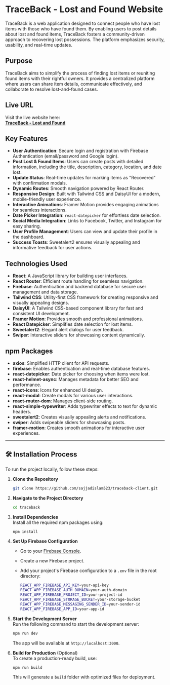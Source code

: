 # TraceBack - Lost and Found Website

TraceBack is a web application designed to connect people who have lost items with those who have found them. By enabling users to post details about lost and found items, TraceBack fosters a community-driven approach to recovering lost possessions. The platform emphasizes security, usability, and real-time updates.

## Purpose

TraceBack aims to simplify the process of finding lost items or reuniting found items with their rightful owners. It provides a centralized platform where users can share item details, communicate effectively, and collaborate to resolve lost-and-found cases.

## Live URL

Visit the live website here:  
[**TraceBack - Lost and Found**](https://traceback-d327e.web.app/)

## Key Features

-   **User Authentication**: Secure login and registration with Firebase Authentication (email/password and Google login).
-   **Post Lost & Found Items**: Users can create posts with detailed information, including the title, description, category, location, and date lost.
-   **Update Status**: Real-time updates for marking items as "Recovered" with confirmation modals.
-   **Dynamic Routes**: Smooth navigation powered by React Router.
-   **Responsive Design**: Built with Tailwind CSS and DaisyUI for a modern, mobile-friendly user experience.
-   **Interactive Animations**: Framer Motion provides engaging animations for seamless interactions.
-   **Date Picker Integration**: `react-datepicker` for effortless date selection.
-   **Social Media Integration**: Links to Facebook, Twitter, and Instagram for easy sharing.
-   **User Profile Management**: Users can view and update their profile in the dashboard.
-   **Success Toasts**: Sweetalert2 ensures visually appealing and informative feedback for user actions.

## Technologies Used

-   **React**: A JavaScript library for building user interfaces.
-   **React Router**: Efficient route handling for seamless navigation.
-   **Firebase**: Authentication and backend database for secure user management and data storage.
-   **Tailwind CSS**: Utility-first CSS framework for creating responsive and visually appealing designs.
-   **DaisyUI**: A Tailwind CSS-based component library for fast and consistent UI development.
-   **Framer Motion**: Provides smooth and professional animations.
-   **React Datepicker**: Simplifies date selection for lost items.
-   **Sweetalert2**: Elegant alert dialogs for user feedback.
-   **Swiper**: Interactive sliders for showcasing content dynamically.

## npm Packages

-   **axios**: Simplified HTTP client for API requests.
-   **firebase**: Enables authentication and real-time database features.
-   **react-datepicker**: Date picker for choosing when items were lost.
-   **react-helmet-async**: Manages metadata for better SEO and performance.
-   **react-icons**: Icons for enhanced UI design.
-   **react-modal**: Create modals for various user interactions.
-   **react-router-dom**: Manages client-side routing.
-   **react-simple-typewriter**: Adds typewriter effects to text for dynamic headers.
-   **sweetalert2**: Creates visually appealing alerts and notifications.
-   **swiper**: Adds swipeable sliders for showcasing posts.
-   **framer-motion**: Creates smooth animations for interactive user experiences.

---

## 🛠️ Installation Process

To run the project locally, follow these steps:

1. **Clone the Repository**

    ```bash
    git clone https://github.com/sajjadislam523/traceback-client.git
    ```

2. **Navigate to the Project Directory**

    ```bash
    cd traceback
    ```

3. **Install Dependencies**  
   Install all the required npm packages using:

    ```bash
    npm install
    ```

4. **Set Up Firebase Configuration**

    - Go to your [Firebase Console](https://console.firebase.google.com/).
    - Create a new Firebase project.
    - Add your project's Firebase configuration to a `.env` file in the root directory:

        ```bash
        REACT_APP_FIREBASE_API_KEY=your-api-key
        REACT_APP_FIREBASE_AUTH_DOMAIN=your-auth-domain
        REACT_APP_FIREBASE_PROJECT_ID=your-project-id
        REACT_APP_FIREBASE_STORAGE_BUCKET=your-storage-bucket
        REACT_APP_FIREBASE_MESSAGING_SENDER_ID=your-sender-id
        REACT_APP_FIREBASE_APP_ID=your-app-id
        ```

5. **Start the Development Server**  
   Run the following command to start the development server:

    ```bash
    npm run dev
    ```

    The app will be available at `http://localhost:3000`.

6. **Build for Production** (Optional)  
   To create a production-ready build, use:
    ```bash
    npm run build
    ```
    This will generate a `build` folder with optimized files for deployment.
